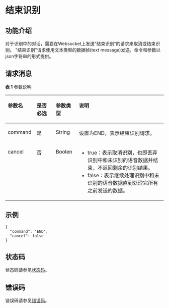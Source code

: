 # 结束识别<a name="sis_03_0032"></a>

## 功能介绍<a name="zh-cn_topic_0145253458_section193931487181"></a>

对于识别中的对话，需要在Websocket上发送“结束识别”的请求来取消或结束识别。 "结束识别"请求使用文本类型的数据帧\(text message\)发送，命令和参数以json字符串的形式提供。

## 请求消息<a name="zh-cn_topic_0145253458_section6755360"></a>

**表 1**  参数说明

<a name="zh-cn_topic_0145253458_table19859923"></a>
<table><thead align="left"><tr id="zh-cn_topic_0145253458_row66590414"><th class="cellrowborder" valign="top" width="18.18%" id="mcps1.2.5.1.1"><p id="zh-cn_topic_0145253458_p25114417"><a name="zh-cn_topic_0145253458_p25114417"></a><a name="zh-cn_topic_0145253458_p25114417"></a>参数名</p>
</th>
<th class="cellrowborder" valign="top" width="12.120000000000001%" id="mcps1.2.5.1.2"><p id="zh-cn_topic_0145253458_p21001934"><a name="zh-cn_topic_0145253458_p21001934"></a><a name="zh-cn_topic_0145253458_p21001934"></a>是否必选</p>
</th>
<th class="cellrowborder" valign="top" width="14.649999999999999%" id="mcps1.2.5.1.3"><p id="zh-cn_topic_0145253458_p23435083"><a name="zh-cn_topic_0145253458_p23435083"></a><a name="zh-cn_topic_0145253458_p23435083"></a>参数类型</p>
</th>
<th class="cellrowborder" valign="top" width="55.05%" id="mcps1.2.5.1.4"><p id="zh-cn_topic_0145253458_p19193552"><a name="zh-cn_topic_0145253458_p19193552"></a><a name="zh-cn_topic_0145253458_p19193552"></a>说明</p>
</th>
</tr>
</thead>
<tbody><tr id="zh-cn_topic_0145253458_row11173894"><td class="cellrowborder" valign="top" width="18.18%" headers="mcps1.2.5.1.1 "><p id="zh-cn_topic_0145253458_p32670228"><a name="zh-cn_topic_0145253458_p32670228"></a><a name="zh-cn_topic_0145253458_p32670228"></a>command</p>
</td>
<td class="cellrowborder" valign="top" width="12.120000000000001%" headers="mcps1.2.5.1.2 "><p id="zh-cn_topic_0145253458_p29042851"><a name="zh-cn_topic_0145253458_p29042851"></a><a name="zh-cn_topic_0145253458_p29042851"></a>是</p>
</td>
<td class="cellrowborder" valign="top" width="14.649999999999999%" headers="mcps1.2.5.1.3 "><p id="zh-cn_topic_0145253458_p3660763"><a name="zh-cn_topic_0145253458_p3660763"></a><a name="zh-cn_topic_0145253458_p3660763"></a>String</p>
</td>
<td class="cellrowborder" valign="top" width="55.05%" headers="mcps1.2.5.1.4 "><p id="zh-cn_topic_0145253458_p28086371"><a name="zh-cn_topic_0145253458_p28086371"></a><a name="zh-cn_topic_0145253458_p28086371"></a>设置为END，表示结束识别请求。</p>
</td>
</tr>
<tr id="zh-cn_topic_0145253458_row51450748"><td class="cellrowborder" valign="top" width="18.18%" headers="mcps1.2.5.1.1 "><p id="zh-cn_topic_0145253458_p6761088"><a name="zh-cn_topic_0145253458_p6761088"></a><a name="zh-cn_topic_0145253458_p6761088"></a>cancel</p>
</td>
<td class="cellrowborder" valign="top" width="12.120000000000001%" headers="mcps1.2.5.1.2 "><p id="zh-cn_topic_0145253458_p10777256"><a name="zh-cn_topic_0145253458_p10777256"></a><a name="zh-cn_topic_0145253458_p10777256"></a>否</p>
</td>
<td class="cellrowborder" valign="top" width="14.649999999999999%" headers="mcps1.2.5.1.3 "><p id="zh-cn_topic_0145253458_p542557"><a name="zh-cn_topic_0145253458_p542557"></a><a name="zh-cn_topic_0145253458_p542557"></a>Boolen</p>
</td>
<td class="cellrowborder" valign="top" width="55.05%" headers="mcps1.2.5.1.4 "><a name="zh-cn_topic_0145253458_ul188177345185"></a><a name="zh-cn_topic_0145253458_ul188177345185"></a><ul id="zh-cn_topic_0145253458_ul188177345185"><li>true：表示取消识别，也即丢弃识别中和未识别的语音数据并结束，不返回剩余的识别结果。</li><li>false：表示继续处理识别中和未识别的语音数据直到处理完所有之前发送的数据。</li></ul>
</td>
</tr>
</tbody>
</table>

## 示例<a name="zh-cn_topic_0145253458_section60798246"></a>

```
{
  "command": "END",
  "cancel": false
}
```

## 状态码<a name="section102191633184410"></a>

状态码请参见[状态码](状态码.md)。

## 错误码<a name="section040463810442"></a>

错误码请参见[错误码](错误码.md)。

